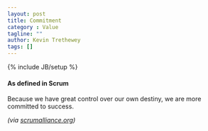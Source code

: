 ```yaml
---
layout: post
title: Commitment
category : Value
tagline: ""
author: Kevin Trethewey
tags: []
---
```

{% include JB/setup %}

#### As defined in Scrum
Because we have great control over our own destiny, we are more committed to success.

*(via [scrumalliance.org](https://www.scrumalliance.org/why-scrum/core-scrum-values-roles))*
